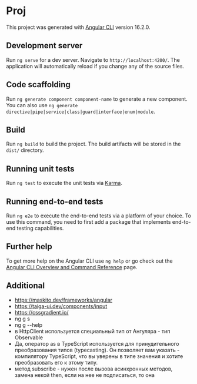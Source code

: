 # Proj

This project was generated with [Angular CLI](https://github.com/angular/angular-cli) version 16.2.0.

## Development server

Run `ng serve` for a dev server. Navigate to `http://localhost:4200/`. The application will automatically reload if you change any of the source files.

## Code scaffolding

Run `ng generate component component-name` to generate a new component. You can also use `ng generate directive|pipe|service|class|guard|interface|enum|module`.

## Build

Run `ng build` to build the project. The build artifacts will be stored in the `dist/` directory.

## Running unit tests

Run `ng test` to execute the unit tests via [Karma](https://karma-runner.github.io).

## Running end-to-end tests

Run `ng e2e` to execute the end-to-end tests via a platform of your choice. To use this command, you need to first add a package that implements end-to-end testing capabilities.

## Further help

To get more help on the Angular CLI use `ng help` or go check out the [Angular CLI Overview and Command Reference](https://angular.io/cli) page.


## Additional

- https://maskito.dev/frameworks/angular
- https://taiga-ui.dev/components/input
- https://cssgradient.io/
- ng g s
- ng g --help
- в HttpClient используется специальный тип от Ангуляра - тип Observable
- Да, оператор as в TypeScript используется для принудительного преобразования типов (typecasting). Он позволяет вам указать - компилятору TypeScript, что вы уверены в типе значения и хотите преобразовать его к этому типу.
- метод subscribe - нужен после вызова асинхронных методов, замена некой then, если на нее не подписаться, то она